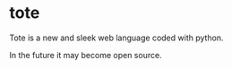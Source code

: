 # tote

Tote is a new and sleek web language coded with python.

In the future it may become open source.
